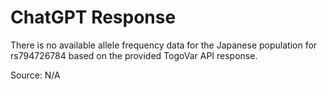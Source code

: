 # ChatGPT Response

There is no available allele frequency data for the Japanese population for rs794726784 based on the provided TogoVar API response.

Source: N/A